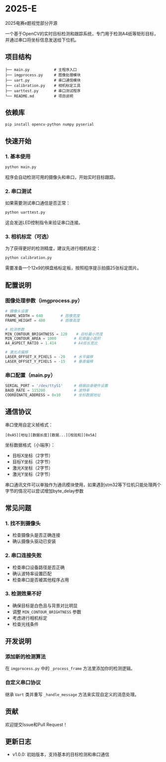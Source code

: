 # 2025-E
2025电赛e题视觉部分开源

一个基于OpenCV的实时目标检测和跟踪系统，专门用于检测A4纸等矩形目标，并通过串口将坐标信息发送给下位机。


## 项目结构

```
├── main.py           # 主程序入口
├── imgprocess.py     # 图像处理模块
├── uart.py           # 串口通信模块
├── calibration.py    # 相机标定工具
├── uarttest.py       # 串口测试程序
└── README.md         # 项目说明
```

## 依赖库

```bash
pip install opencv-python numpy pyserial
```

## 快速开始

### 1. 基本使用

```bash
python main.py
```

程序会自动检测可用的摄像头和串口，开始实时目标跟踪。

### 2. 串口测试

如果需要测试串口通信是否正常：

```bash
python uarttest.py
```

这会发送LED控制指令来验证串口连接。

### 3. 相机标定（可选）

为了获得更好的检测精度，建议先进行相机标定：

```bash
python calibration.py
```

需要准备一个12x9的棋盘格标定板，按照程序提示拍摄25张标定图片。

## 配置说明

### 图像处理参数（imgprocess.py）

```python
# 摄像头设置
FRAME_WIDTH = 640        # 图像宽度
FRAME_HEIGHT = 480       # 图像高度

# 检测参数
MIN_CONTOUR_BRIGHTNESS = 120    # 目标最小亮度
MIN_CONTOUR_AREA = 1000        # 轮廓最小面积
A4_ASPECT_RATIO = 1.414        # A4纸长宽比

# 激光点偏移
LASER_OFFSET_X_PIXELS = -20    # 水平偏移
LASER_OFFSET_Y_PIXELS = -15    # 垂直偏移
```

### 串口配置（main.py）

```python
SERIAL_PORT = '/dev/ttyS1'     # 根据自身硬件设置
BAUD_RATE = 115200             # 波特率
COORDINATE_ADDRESS = 0x10      # 坐标数据地址
```

## 通信协议

串口使用自定义帧格式：

```
[0xA5][地址][数据长度][数据...][校验和][0x5A]
```

坐标数据格式（小端序）：
- 目标X坐标（2字节）
- 目标Y坐标（2字节）  
- 激光X坐标（2字节）
- 激光Y坐标（2字节）

串口通讯文件可以单独作为通讯模块使用，如果遇到stm32等下位机只能处理两个字节的情况可以尝试增加byte_delay参数

## 常见问题

### 1. 找不到摄像头
- 检查摄像头是否正确连接
- 确认摄像头驱动已安装

### 2. 串口连接失败
- 检查串口设备路径是否正确
- 确认波特率设置匹配
- 检查串口是否被其他程序占用

### 3. 检测效果不好
- 确保目标是白色且与背景对比明显
- 调整 `MIN_CONTOUR_BRIGHTNESS` 参数
- 考虑进行相机标定
- 检查光线条件


## 开发说明

### 添加新的检测算法

在 `imgprocess.py` 中的 `_process_frame` 方法里添加你的检测逻辑。

### 自定义串口协议

继承 `Uart` 类并重写 `_handle_message` 方法来实现自定义的消息处理。


## 贡献

欢迎提交Issue和Pull Request！



## 更新日志

- v1.0.0: 初始版本，支持基本的目标检测和串口通信
